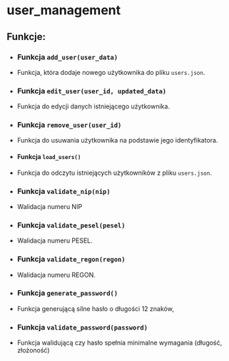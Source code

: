# user_management

## Funkcje:

- ### Funkcja `add_user(user_data)`
- Funkcja, która dodaje nowego użytkownika do pliku `users.json`.

- ### Funkcja `edit_user(user_id, updated_data)`
- Funkcja do edycji danych istniejącego użytkownika.

- ### Funkcja `remove_user(user_id)`
- Funkcja do usuwania użytkownika na podstawie jego identyfikatora.

- #### Funkcja `load_users()`
- Funkcja do odczytu istniejących użytkowników z pliku `users.json`.

- ### Funkcja `validate_nip(nip)`
- Walidacja numeru NIP

- ### Funkcja `validate_pesel(pesel)`
- Walidacja numeru PESEL.

- ### Funkcja `validate_regon(regon)`
- Walidacja numeru REGON.

- ### Funkcja `generate_password()`
- Funkcja generującą silne hasło o długości 12 znaków,

- ### Funkcja `validate_password(password)`
- Funkcja walidującą czy hasło spełnia minimalne wymagania (długość, złożoność)
